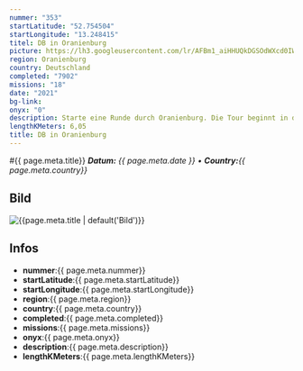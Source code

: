 ```yaml
---
nummer: "353"
startLatitude: "52.754504"
startLongitude: "13.248415"
titel: DB in Oranienburg
picture: https://lh3.googleusercontent.com/lr/AFBm1_aiHHUQkDGSOdWXcd0IWki3blsCenX6kvDJ2iC_4tfD4sklVGed5fkAcqpkxjTLt-EVTZUf40w__jd9Dsd7Pex9XS1zEJK4Vl3X3M0o_UnoclUMWeoJPSeOza5GfSU2uo6Qy_b53deESNeGanMDhoumiYhwmePUX_4pRAEIDPnOolgDnkUzt8Sr7pwu955lNJmETiHkVs6_4vGKYQZAHaS3a5eQ7wWoCXty9KE5oriMRf5hdDfrhqqfLA3tjcQh2FWltHW9LcE-eZc7zct1IqmNxUGpjxnyA2vofqh4p6vTwMLlS1VHC9n1_faZdL0B8u2btGvEVrMnr1q_VLPmU97CKOGw6elmcHFtX0-0gNk8P1xwnTFqOfU55-lwfXt1kwyCQmDWNYPJEBO30OqK2NGQNrfCJbDFltoQat4lHcZDgBRBilbiieEbPDyyTNfB0Ch-7ZY2hrPXxolSnKAsxp8Rk029kWUsqM0PMs78pwIha2BcVjvAvbKg5MkQc0M99jfVTUygY5Aq56896c2DUFY8YnT-BM5gn5eyHRrF8y9c-5XWefdCJOZ9cT0XyzvLwESONYav-c95vmVBK0OWZpZDOfbKvygrrMUMZqTagFa_CySWpniD2wSUeHqgj9bTPmri5RPi0phhFsksXEf-gPhNhGgk-AWfltdtI_2OzP64-emi6ZctH7cuzM7600eC1mvVgDPcoM3OEdrxBZsEgs0blMXcqd36L4DK-n2-McLPVHtrhwNqK5g8sApDwoBst3hH5uNtH1lFT5NJihq_gZ1aSBTB-EJq13w3m67rwvLoWlR3ENRGrhvcIC8SfrGAWCe2iNyPvvStPT5fa_0tX3VksKt7ebgluB_t
region: Oranienburg
country: Deutschland
completed: "7902"
missions: "18"
date: "2021"
bg-link: 
onyx: "0"
description: Starte eine Runde durch Oranienburg. Die Tour beginnt in der Bernauer Straße
lengthKMeters: 6,05
title: DB in Oranienburg
---
```


#{{ page.meta.title}}
_**Datum:** {{ page.meta.date }} • **Country:**{{ page.meta.country}}_

## Bild
![{{page.meta.title | default('Bild')}}]({{page.meta.picture}})

## Infos
- **nummer**:{{ page.meta.nummer}}
- **startLatitude**:{{ page.meta.startLatitude}}
- **startLongitude**:{{ page.meta.startLongitude}}
- **region**:{{ page.meta.region}}
- **country**:{{ page.meta.country}}
- **completed**:{{ page.meta.completed}}
- **missions**:{{ page.meta.missions}}
- **onyx**:{{ page.meta.onyx}}
- **description**:{{ page.meta.description}}
- **lengthKMeters**:{{ page.meta.lengthKMeters}}


